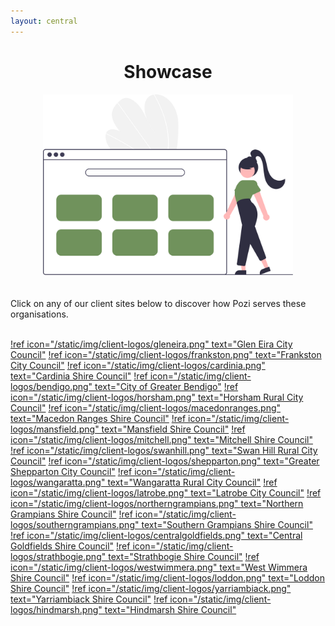 ```yaml
---
layout: central
---
```


#

<div style="text-align:center;">
  <h1>Showcase</h1>
  <img src="/static/img/undraw/undraw_portfolio_re_qwm5.svg" style="width:400px">
</div>

<br/>
<br/>
Click on any of our client sites below to discover how Pozi serves these organisations.
<br/>
<br/>

[!ref icon="/static/img/client-logos/gleneira.png" text="Glen Eira City Council"](https://gleneira.pozi.com/)
[!ref icon="/static/img/client-logos/frankston.png" text="Frankston City Council"](https://frankston.pozi.com/)
[!ref icon="/static/img/client-logos/cardinia.png" text="Cardinia Shire Council"](https://cardinia.pozi.com/)
[!ref icon="/static/img/client-logos/bendigo.png" text="City of Greater Bendigo"](https://bendigo.pozi.com/)
[!ref icon="/static/img/client-logos/horsham.png" text="Horsham Rural City Council"](https://horsham.pozi.com/)
[!ref icon="/static/img/client-logos/macedonranges.png" text="Macedon Ranges Shire Council"](https://macedonranges.pozi.com/)
[!ref icon="/static/img/client-logos/mansfield.png" text="Mansfield Shire Council"](https://mansfield.pozi.com/)
[!ref icon="/static/img/client-logos/mitchell.png" text="Mitchell Shire Council"](https://mitchell.pozi.com/)
[!ref icon="/static/img/client-logos/swanhill.png" text="Swan Hill Rural City Council"](https://swanhill.pozi.com/)
[!ref icon="/static/img/client-logos/shepparton.png" text="Greater Shepparton City Council"](https://shepparton.pozi.com/)
[!ref icon="/static/img/client-logos/wangaratta.png" text="Wangaratta Rural City Council"](https://wangaratta.pozi.com/)
[!ref icon="/static/img/client-logos/latrobe.png" text="Latrobe City Council"](https://latrobe.pozi.com/)
[!ref icon="/static/img/client-logos/northerngrampians.png" text="Northern Grampians Shire Council"](https://northerngrampians.pozi.com/)
[!ref icon="/static/img/client-logos/southerngrampians.png" text="Southern Grampians Shire Council"](https://southerngrampians.pozi.com/)
[!ref icon="/static/img/client-logos/centralgoldfields.png" text="Central Goldfields Shire Council"](https://centralgoldfields.pozi.com/)
[!ref icon="/static/img/client-logos/strathbogie.png" text="Strathbogie Shire Council"](https://strathbogie.pozi.com/)
[!ref icon="/static/img/client-logos/westwimmera.png" text="West Wimmera Shire Council"](https://westwimmera.pozi.com/)
[!ref icon="/static/img/client-logos/loddon.png" text="Loddon Shire Council"](https://loddon.pozi.com/)
[!ref icon="/static/img/client-logos/yarriambiack.png" text="Yarriambiack Shire Council"](https://yarriambiack.pozi.com/)
[!ref icon="/static/img/client-logos/hindmarsh.png" text="Hindmarsh Shire Council"](https://hindmarsh.pozi.com/)

